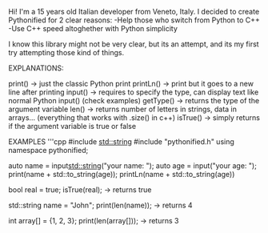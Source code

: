 Hi!
I'm a 15 years old Italian developer from Veneto, Italy.
I decided to create Pythonified for 2 clear reasons:
    -Help those who switch from Python to C++
    -Use C++ speed altoghether with Python simplicity

I know this library might not be very clear, but its an attempt, and its my first try attempting those kind of things.

EXPLANATIONS:

print() -> just the classic Python print
printLn() -> print but it goes to a new line after printing
input() -> requires to specify the type, can display text like normal Python input() (check examples)
getType() -> returns the type of the argument variable
len() -> returns number of letters in strings, data in arrays... (everything that works with .size() in c++)
isTrue() -> simply returns if the argument variable is true or false

EXAMPLES
'''cpp
#include <std::string>
#include "pythonified.h"
using namespace pythonified;

auto name = input<std::string>("your name: ");
auto age = input<int>("your age: ");
print(name + std::to_string(age));
printLn(name + std::to_string(age))

bool real = true;
isTrue(real); -> returns true

std::string name = "John";
print(len(name)); -> returns 4

int array[] = {1, 2, 3};
print(len(array[])); -> returns 3